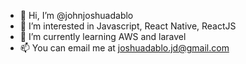 - 👋 Hi, I’m @johnjoshuadablo
- 👀 I’m interested in Javascript, React Native, ReactJS
- 🌱 I’m currently learning AWS and laravel
- 📫 You can email me at joshuadablo.jd@gmail.com

<!---
johnjoshuadablo/johnjoshuadablo is a ✨ special ✨ repository because its `README.md` (this file) appears on your GitHub profile.
You can click the Preview link to take a look at your changes.
--->

